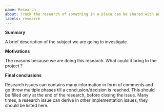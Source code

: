 ```yaml
---
name: Research
about: Track the research of something in a place can be shared with anyone.
labels: research
---
```


**Summary**

A brief description of the subject we are going to investigate.

**Motivations**

The reasons because we are doing this research. What could it bring to the project ?

**Final conclusions**

Research issues can contains many information in form of comments and go throw multiple phases till a conclusion/decision is reached. This should be filled only at the end of the research, before closing the issue. Many times, a research issue can derive in other implementation issues, they should be listed here.
